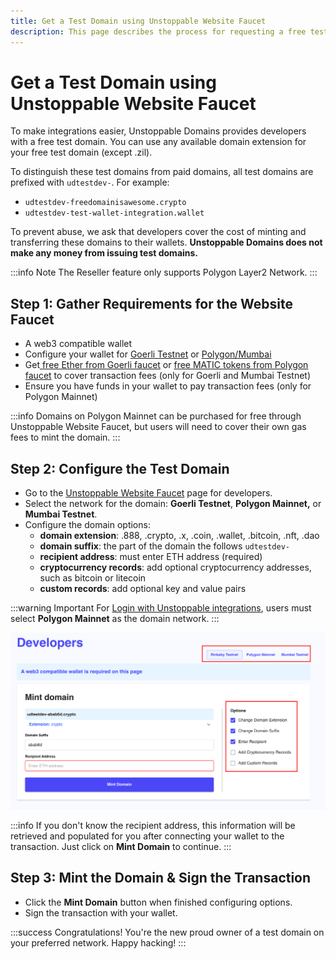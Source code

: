 ```yaml
---
title: Get a Test Domain using Unstoppable Website Faucet
description: This page describes the process for requesting a free test domain as a developer using the Unstoppable Website faucet.
---
```


# Get a Test Domain using Unstoppable Website Faucet

To make integrations easier, Unstoppable Domains provides developers with a free test domain. You can use any available domain extension for your free test domain (except .zil).&#x20;

To distinguish these test domains from paid domains, all test domains are prefixed with `udtestdev-`. For example:

* `udtestdev-freedomainisawesome.crypto`
* `udtestdev-test-wallet-integration.wallet`

To prevent abuse, we ask that developers cover the cost of minting and transferring these domains to their wallets. **Unstoppable Domains does not make any money from issuing test domains.**

:::info Note
The Reseller feature only supports Polygon Layer2 Network.
:::

## Step 1: Gather Requirements for the Website Faucet

* A web3 compatible wallet
* Configure your wallet for [Goerli Testnet](get-test-domain.md#step-1-gather-requirements-for-etherscan) or [Polygon/Mumbai](get-test-domain.md#step-1.-configure-your-metamask-wallet)
* Get[ free Ether from Goerli faucet](get-test-domain.md#step-2.-get-matic-tokens-though-the-faucet) or [free MATIC tokens from Polygon faucet](get-test-domain.md#step-2.-get-matic-tokens-though-the-faucet-1) to cover transaction fees (only for Goerli and Mumbai Testnet)
* Ensure you have funds in your wallet to pay transaction fees (only for Polygon Mainnet)

:::info
Domains on Polygon Mainnet can be purchased for free through Unstoppable Website Faucet, but users will need to cover their own gas fees to mint the domain.
:::

## Step 2: Configure the Test Domain

* Go to the [Unstoppable Website Faucet](https://unstoppabledomains.com/developers/testdomain) page for developers.
* Select the network for the domain: **Goerli Testnet**, **Polygon Mainnet,** or **Mumbai Testnet**.
* Configure the domain options:
  * **domain extension**: .888, .crypto, .x, .coin, .wallet, .bitcoin, .nft, .dao
  * **domain suffix**: the part of the domain the follows `udtestdev-`
  * **recipient address**: must enter ETH address (required)
  * **cryptocurrency records**: add optional cryptocurrency addresses, such as bitcoin or litecoin
  * **custom records**: add optional key and value pairs

:::warning Important
For [Login with Unstoppable integrations](login-with-unstoppable/login-integration-guides/), users must select **Polygon Mainnet** as the domain network.
:::

![Configure options on Unstoppable website faucet](/images/website-faucet-options.png)

:::info
If you don't know the recipient address, this information will be retrieved and populated for you after connecting your wallet to the transaction. Just click on **Mint Domain** to continue.
:::

## Step 3: Mint the Domain & Sign the Transaction

* Click the **Mint Domain** button when finished configuring options.
* Sign the transaction with your wallet.

:::success Congratulations!
You're the new proud owner of a test domain on your preferred network. Happy hacking!
:::
